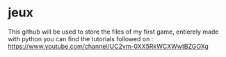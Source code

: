 # jeux
This github will be used to store the files of my first game, entierely made with python
you can find the tutorials followed on : https://www.youtube.com/channel/UC2vm-0XX5RkWCXWwtBZGOXg
